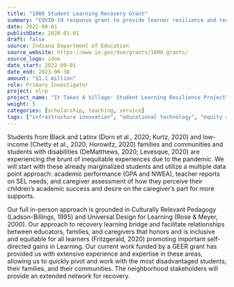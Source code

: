 ```yaml
---
title: "1008 Student Learning Recovery Grant"
summary: "COVID-19 response grant to provide learner resilience and recovery."
date: 2022-09-01
publishDate: 2020-01-01
draft: false
source: Indiana Department of Education
source_website: https://www.in.gov/doe/grants/1008-grants/
source_logo: idoe
date_start: 2022-09-01
date_end: 2023-06-30
amount: "$1.1 million"
role: Primary Investigator
project: slrp
project_name: "It Takes A Village: Student Learning Resilience Project"
weight: 5
categories: [scholarship, teaching, service]
tags: ["infrastructure innovation", "educational technology", "equity and inclusion", "primary investigator"]
---
```


Students from Black and Latinx (Dorn et al., 2020; Kurtz, 2020) and low-income (Chetty et al., 2020; Horowitz, 2020) families and communities and students with disabilities (DeMatthews, 2020; Levesque, 2020) are experiencing the brunt of inequitable experiences due to the pandemic. We will start with these already marginalized students and utilize a multiple data point approach: academic performance (GPA and NWEA), teacher reports on SEL needs, and caregiver assessment of how they perceive their children’s academic success and desire on the caregiver’s part for more supports.

Our full in-person approach is grounded in Culturally Relevant Pedagogy (Ladson-Billings, 1995) and Universal Design for Learning (Rose & Meyer, 2000). Our approach to recovery learning bridge and facilitate relationships between educators, families, and caregivers that honors and is inclusive and equitable for all learners (Fritzgerald, 2020) promoting important self-directed gains in Learning. Our current work funded by a GEER grant has provided us with extensive experience and expertise in these areas, allowing us to quickly pivot and work with the most disadvantaged students, their families, and their communities. The neighborhood stakeholders will provide an extended network for recovery.
